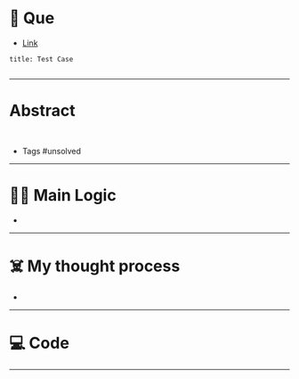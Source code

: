 # 🧩 Que
- [Link](https://leetcode.com/problems/strange-printer/)

```ad-question
title: Test Case


```

---
# Abstract
```ad-abstract


```

- Tags #unsolved 
--- 
# 🕵️‍♂️ Main Logic
- 

---
# ☠️ My thought process
- 
---

# 💻 Code

---
